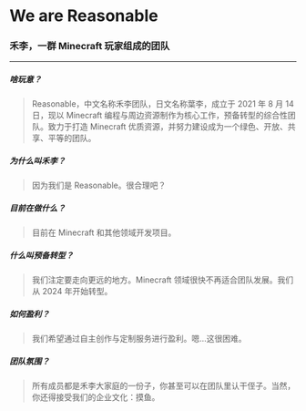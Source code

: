 # We are Reasonable
### 禾李，一群 Minecraft 玩家组成的团队   
------  

##### 啥玩意？
> Reasonable，中文名称禾李团队，日文名称葉李，成立于 2021 年 8 月 14 日，现以 Minecraft 编程与周边资源制作为核心工作，预备转型的综合性团队。致力于打造 Minecraft 优质资源，并努力建设成为一个绿色、开放、共享、平等的团队。

##### 为什么叫禾李？
> 因为我们是 Reasonable。很合理吧？

##### 目前在做什么？
> 目前在 Minecraft 和其他领域开发项目。

##### 什么叫预备转型？
> 我们注定要走向更远的地方。Minecraft 领域很快不再适合团队发展。我们从 2024 年开始转型。

##### 如何盈利？
> 我们希望通过自主创作与定制服务进行盈利。嗯...这很困难。

##### 团队氛围？
> 所有成员都是禾李大家庭的一份子，你甚至可以在团队里认干侄子。当然，你还得接受我们的企业文化：摸鱼。
